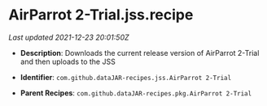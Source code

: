 # AirParrot 2-Trial.jss.recipe

_Last updated 2021-12-23 20:01:50Z_

- **Description**: Downloads the current release version of AirParrot 2-Trial and then uploads to the JSS

- **Identifier**: `com.github.dataJAR-recipes.jss.AirParrot 2-Trial`

- **Parent Recipes**: `com.github.dataJAR-recipes.pkg.AirParrot 2-Trial`
